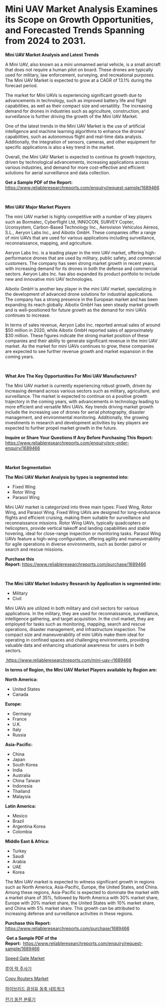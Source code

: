 <p><h1>Mini UAV Market Analysis Examines its Scope on Growth Opportunities, and Forecasted Trends Spanning from 2024 to 2031.</h1></p><p><strong>Mini UAV Market Analysis and Latest Trends</strong></p>
<p><p>A Mini UAV, also known as a mini unmanned aerial vehicle, is a small aircraft that does not require a human pilot on board. These drones are typically used for military, law enforcement, surveying, and recreational purposes. The Mini UAV Market is expected to grow at a CAGR of 13.1% during the forecast period.</p><p>The market for Mini UAVs is experiencing significant growth due to advancements in technology, such as improved battery life and flight capabilities, as well as their compact size and versatility. The increasing demand for drones in industries such as agriculture, construction, and surveillance is further driving the growth of the Mini UAV Market.</p><p>One of the latest trends in the Mini UAV Market is the use of artificial intelligence and machine learning algorithms to enhance the drones' capabilities, such as autonomous flight and real-time data analysis. Additionally, the integration of sensors, cameras, and other equipment for specific applications is also a key trend in the market.</p><p>Overall, the Mini UAV Market is expected to continue its growth trajectory, driven by technological advancements, increasing applications across various industries, and demand for more cost-effective and efficient solutions for aerial surveillance and data collection.</p></p>
<p><strong>Get a Sample PDF of the Report:&nbsp;</strong> <a href="https://www.reliableresearchreports.com/enquiry/request-sample/1689466">https://www.reliableresearchreports.com/enquiry/request-sample/1689466</a></p>
<p>&nbsp;</p>
<p><strong>Mini UAV Major Market Players</strong></p>
<p><p>The mini UAV market is highly competitive with a number of key players such as Bormatec, Cyberflight Ltd, INNOCON, SURVEY Copter, Uconsystem, Carbon-Based Technology Inc., Aerovision Vehículos Aéreos, S.L., Aeryon Labs Inc., and Aibotix GmbH. These companies offer a range of mini UAVs that are used for various applications including surveillance, reconnaissance, mapping, and agriculture.</p><p>Aeryon Labs Inc. is a leading player in the mini UAV market, offering high-performance drones that are used by military, public safety, and commercial customers. The company has seen strong market growth in recent years, with increasing demand for its drones in both the defense and commercial sectors. Aeryon Labs Inc. has also expanded its product portfolio to include new and innovative mini UAV technologies.</p><p>Aibotix GmbH is another key player in the mini UAV market, specializing in the development of advanced drone solutions for industrial applications. The company has a strong presence in the European market and has been expanding its reach globally. Aibotix GmbH has seen steady market growth and is well-positioned for future growth as the demand for mini UAVs continues to increase.</p><p>In terms of sales revenue, Aeryon Labs Inc. reported annual sales of around $50 million in 2020, while Aibotix GmbH reported sales of approximately $30 million. These figures indicate the strong market position of these companies and their ability to generate significant revenue in the mini UAV market. As the market for mini UAVs continues to grow, these companies are expected to see further revenue growth and market expansion in the coming years.</p></p>
<p>&nbsp;</p>
<p><strong>What Are The Key Opportunities For Mini UAV Manufacturers?</strong></p>
<p><p>The Mini UAV market is currently experiencing robust growth, driven by increasing demand across various sectors such as military, agriculture, and surveillance. The market is expected to continue on a positive growth trajectory in the coming years, with advancements in technology leading to more efficient and versatile Mini UAVs. Key trends driving market growth include the increasing use of drones for aerial photography, disaster management, and environmental monitoring. Additionally, the growing investments in research and development activities by key players are expected to further propel market growth in the future.</p></p>
<p><strong>Inquire or Share Your Questions If Any Before Purchasing This Report:</strong> <a href="https://www.reliableresearchreports.com/enquiry/pre-order-enquiry/1689466">https://www.reliableresearchreports.com/enquiry/pre-order-enquiry/1689466</a></p>
<p>&nbsp;</p>
<p><strong>Market Segmentation</strong></p>
<p><strong>The Mini UAV Market Analysis by types is segmented into:</strong></p>
<p><ul><li>Fixed Wing</li><li>Rotor Wing</li><li>Parasol Wing</li></ul></p>
<p><p>Mini UAV market is categorized into three main types: Fixed Wing, Rotor Wing, and Parasol Wing. Fixed Wing UAVs are designed for long-endurance flights and efficient cruising, making them suitable for surveillance and reconnaissance missions. Rotor Wing UAVs, typically quadcopters or helicopters, provide vertical takeoff and landing capabilities and stable hovering, ideal for close-range inspection or monitoring tasks. Parasol Wing UAVs feature a high-wing configuration, offering agility and maneuverability for agile operations in diverse environments, such as border patrol or search and rescue missions.</p></p>
<p><strong>Purchase this Report:&nbsp;</strong><a href="https://www.reliableresearchreports.com/purchase/1689466">https://www.reliableresearchreports.com/purchase/1689466</a></p>
<p>&nbsp;</p>
<p><strong>The Mini UAV Market Industry Research by Application is segmented into:</strong></p>
<p><ul><li>Military</li><li>Civil</li></ul></p>
<p><p>Mini UAVs are utilized in both military and civil sectors for various applications. In the military, they are used for reconnaissance, surveillance, intelligence gathering, and target acquisition. In the civil market, they are employed for tasks such as monitoring, mapping, search and rescue operations, disaster management, and infrastructure inspection. The compact size and maneuverability of mini UAVs make them ideal for operating in confined spaces and challenging environments, providing valuable data and enhancing situational awareness for users in both sectors.</p></p>
<p><a href="https://www.reliableresearchreports.com/mini-uav-r1689466">&nbsp;https://www.reliableresearchreports.com/mini-uav-r1689466</a></p>
<p><strong>In terms of Region, the Mini UAV Market Players available by Region are:</strong></p>
<p>
    <p> <strong> North America: </strong>
        <ul>
            <li>United States</li>
            <li>Canada</li>
        </ul>
        </p> 
    <p> <strong> Europe: </strong>
        <ul>
            <li>Germany</li>
            <li>France</li>
            <li>U.K.</li>
            <li>Italy</li>
            <li>Russia</li>
        </ul>
        </p> 
    <p> <strong> Asia-Pacific: </strong>
        <ul>
            <li>China</li>
            <li>Japan</li>
            <li>South Korea</li>
            <li>India</li>
            <li>Australia</li>
            <li>China Taiwan</li>
            <li>Indonesia</li>
            <li>Thailand</li>
            <li>Malaysia</li>
        </ul>
        </p> 
    <p> <strong> Latin America: </strong>
        <ul>
            <li>Mexico</li>
            <li>Brazil</li>
            <li>Argentina Korea</li>
            <li>Colombia</li>
        </ul>
        </p> 
    <p> <strong> Middle East & Africa: </strong>
        <ul>
            <li>Turkey</li>
            <li>Saudi</li>
            <li>Arabia</li>
            <li>UAE</li>
            <li>Korea</li>
        </ul>
    </p>
    </p>
<p><p>The Mini UAV market is expected to witness significant growth in regions such as North America, Asia-Pacific, Europe, the United States, and China. Among these regions, Asia-Pacific is expected to dominate the market with a market share of 35%, followed by North America with 30% market share, Europe with 20% market share, the United States with 10% market share, and China with 5% market share. This growth can be attributed to increasing defense and surveillance activities in these regions.</p></p>
<p><strong>Purchase this Report: </strong><a href="https://www.reliableresearchreports.com/purchase/1689466">https://www.reliableresearchreports.com/purchase/1689466</a></p>
<p>&nbsp;<strong>Get a Sample PDF of the Report:&nbsp;&nbsp;</strong><a href="https://www.reliableresearchreports.com/enquiry/request-sample/1689466">https://www.reliableresearchreports.com/enquiry/request-sample/1689466</a></p>
<p><strong></strong></p>
<p><p><a href="https://github.com/bobicer/Market-Research-Report-List-2/blob/main/speed-gate-market.md">Speed Gate Market</a></p><p><a href="https://github.com/fernandotryO5lson96765/Market-Research-Report-List-1/blob/main/838740830628.md">루어 락 주사기</a></p><p><a href="https://github.com/globismark/Market-Research-Report-List-2/blob/main/copy-routers-market.md">Copy Routers Market</a></p><p><a href="https://medium.com/@wilsoniehn789562023/%ED%95%98%EC%9D%B4%EB%B8%8C%EB%A6%AC%EB%93%9C-%ED%8C%8C%EC%9D%B4%EB%B2%84-%EC%BD%94%EC%95%84%EC%85%9C-%EB%84%A4%ED%8A%B8%EC%9B%8C%ED%81%AC-%EC%8B%9C%EC%9E%A5-%EC%A1%B0%EC%82%AC-%EB%B3%B4%EA%B3%A0%EC%84%9C-2024%EB%85%84%EB%B6%80%ED%84%B0-2031%EB%85%84%EA%B9%8C%EC%A7%80%EC%9D%98-%EC%97%AD%EC%82%AC-%EB%B0%8F-%EC%98%88%EC%B8%A1-2aa9f9cf7de9">하이브리드 광섬유 동축 네트워크</a></p><p><a href="https://github.com/CliftonFisher9067/Market-Research-Report-List-1/blob/main/277209230627.md">전기 동전 분류기</a></p></p>